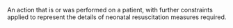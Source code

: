 An action that is or was performed on a patient, with further constraints applied to represent the details of neonatal resuscitation measures required.